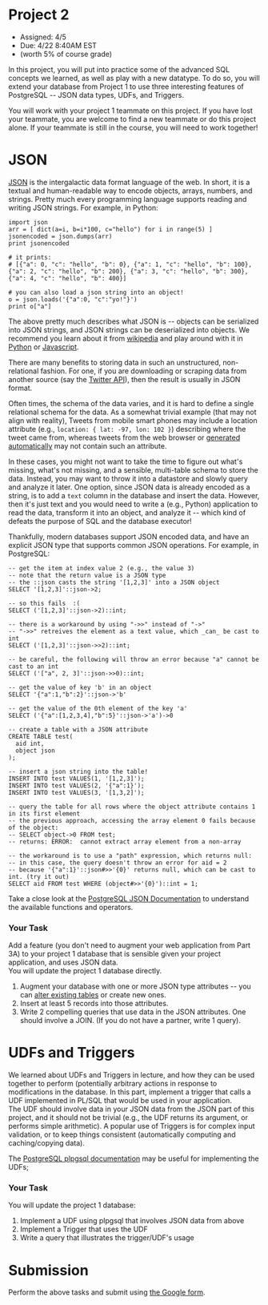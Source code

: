 # Project 2

* Assigned: 4/5
* Due: 4/22 8:40AM EST
* (worth 5% of course grade)


In this project, you will put into practice some of the advanced SQL concepts we learned, as well as play with a new datatype.  To do so, you will extend your database from Project 1 to use three interesting features of PostgreSQL -- JSON data types, UDFs, and Triggers.

You will work with your project 1 teammate on this project.  If you have lost your teammate, you are welcome to find a new teammate or do this project alone.  If your teammate is still in the course, you will need to work together!


# JSON

[JSON](https://en.m.wikipedia.org/wiki/Json) is the intergalactic data format language of the web.  In short, it is a textual and human-readable way to encode objects, arrays, numbers, and strings.  Pretty much every programming language supports reading and writing JSON strings. For example, in Python:


    import json
    arr = [ dict(a=i, b=i*100, c="hello") for i in range(5) ]
    jsonencoded = json.dumps(arr)
    print jsonencoded

    # it prints:
    # [{"a": 0, "c": "hello", "b": 0}, {"a": 1, "c": "hello", "b": 100}, {"a": 2, "c": "hello", "b": 200}, {"a": 3, "c": "hello", "b": 300}, {"a": 4, "c": "hello", "b": 400}]

    # you can also load a json string into an object!
    o = json.loads('{"a":0, "c":"yo!"}')
    print o["a"]



The above pretty much describes what JSON is -- objects can be serialized into JSON strings, and JSON strings can be deserialized into objects.  We recommend you learn about it from [wikipedia](https://en.m.wikipedia.org/wiki/Json#Data_types.2C_syntax_and_example) and play around with it in [Python](https://docs.python.org/2/library/json.html) or [Javascript](https://developer.mozilla.org/en-US/docs/Web/JavaScript/Reference/Global_Objects/JSON).

There are many benefits to storing data in such an unstructured, non-relational fashion.  For one, if you are downloading or scraping data from another source (say the [Twitter API](https://dev.twitter.com/rest/reference/get/search/tweets)), then the result is usually in JSON format.  

Often times, the schema of the data varies, and it is hard to define a single relational schema for the data.  As a somewhat trivial example (that may not align with reality), Tweets from mobile smart phones may include a location attribute (e.g., `location: { lat: -97, lon: 102 }`) describing where the tweet came from, whereas tweets from the web browser or [generated automatically](http://www.botanicalls.com/kits/) may not contain such an attribute.

In these cases, you might not want to take the time to figure out what's missing, what's not missing, and a sensible, multi-table schema to store the data.  Instead, you may want to throw it into a datastore and slowly query and analyze it later.   One option, since JSON data is already encoded as a string, is to  add a `text` column in the database and insert the data.  However, then it's just text and you would need to write a (e.g., Python) application to read the data, transform it into an object, and analyze it -- which kind of defeats the purpose of SQL and the database executor!

Thankfully, modern databases support JSON encoded data, and have an explicit JSON type that supports common JSON operations.  For example, in PostgreSQL:

    -- get the item at index value 2 (e.g., the value 3)
    -- note that the return value is a JSON type
    -- the ::json casts the string '[1,2,3]' into a JSON object
    SELECT '[1,2,3]'::json->2;

    -- so this fails  :(
    SELECT ('[1,2,3]'::json->2)::int;

    -- there is a workaround by using "->>" instead of "->"
    -- "->>" retreives the element as a text value, which _can_ be cast to int
    SELECT ('[1,2,3]'::json->>2)::int;

    -- be careful, the following will throw an error because "a" cannot be cast to an int
    SELECT ('["a", 2, 3]'::json->>0)::int;

    -- get the value of key 'b' in an object
    SELECT '{"a":1,"b":2}'::json->'b'

    -- get the value of the 0th element of the key 'a'
    SELECT ('{"a":[1,2,3,4],"b":5}'::json->'a')->0

    -- create a table with a JSON attribute
    CREATE TABLE test(
      aid int,
      object json
    );

    -- insert a json string into the table!
    INSERT INTO test VALUES(1, '[1,2,3]');
    INSERT INTO test VALUES(2, '{"a":1}');
    INSERT INTO test VALUES(3, '[1,3,2]');

    -- query the table for all rows where the object attribute contains 1 in its first element
    -- the previous approach, accessing the array element 0 fails because of the object:
    -- SELECT object->0 FROM test;
    -- returns: ERROR:  cannot extract array element from a non-array

    -- the workaround is to use a "path" expression, which returns null:
    -- in this case, the query doesn't throw an error for aid = 2 
    -- because '{"a":1}'::json#>>'{0}' returns null, which can be cast to int. (try it out)
    SELECT aid FROM test WHERE (object#>>'{0}')::int = 1;


Take a close look at the [PostgreSQL JSON Documentation](http://www.postgresql.org/docs/9.3/static/functions-json.html) to understand the available functions and operators.


### Your Task

Add a feature  (you don't need to augment your web application from Part 3A) to 
your project 1 database that is sensible given your project application, and uses JSON data.  
You will update the project 1 database directly.

1. Augment your database with one or more JSON type attributes -- you can [alter existing tables](http://www.postgresql.org/docs/9.3/static/sql-altertable.html) or create new ones.
2. Insert at least 5 records into those attributes.
3. Write 2 compelling queries that use data in the JSON attributes.  One should involve a JOIN. (If you do not have a partner, write 1 query).


# UDFs and Triggers

We learned about UDFs and Triggers in lecture, and how they can be used together to perform (potentially arbitrary actions in response to 
modifications in the database.  In this part, implement a trigger that calls a UDF implemented in PL/SQL that would be used in your application.  
The UDF should involve data in your JSON data from the JSON part of this project, and 
it should not be trivial (e.g., the UDF returns its argument, or performs simple arithmetic).
A popular use of Triggers is for complex input validation, or to keep things consistent (automatically computing and caching/copying data).

The [PostgreSQL plpgsql documentation](http://www.postgresql.org/docs/9.3/static/plpgsql.html) may be useful for implementing the UDFs;

### Your Task

You will update the project 1 database:

1. Implement a UDF using plpgsql that involves JSON data from above
2. Implement a Trigger that uses the UDF
3. Write a query that illustrates the trigger/UDF's usage


# Submission

Perform the above tasks and submit using [the Google form](http://goo.gl/forms/ruVySVJjLt).
